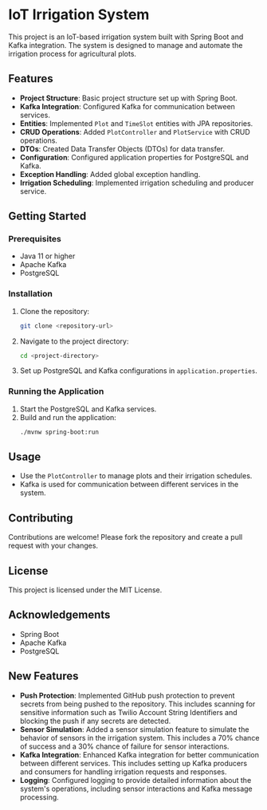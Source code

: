 # IoT Irrigation System

This project is an IoT-based irrigation system built with Spring Boot and Kafka integration. The system is designed to manage and automate the irrigation process for agricultural plots.

## Features

- **Project Structure**: Basic project structure set up with Spring Boot.
- **Kafka Integration**: Configured Kafka for communication between services.
- **Entities**: Implemented `Plot` and `TimeSlot` entities with JPA repositories.
- **CRUD Operations**: Added `PlotController` and `PlotService` with CRUD operations.
- **DTOs**: Created Data Transfer Objects (DTOs) for data transfer.
- **Configuration**: Configured application properties for PostgreSQL and Kafka.
- **Exception Handling**: Added global exception handling.
- **Irrigation Scheduling**: Implemented irrigation scheduling and producer service.

## Getting Started

### Prerequisites

- Java 11 or higher
- Apache Kafka
- PostgreSQL

### Installation

1. Clone the repository:
   ```sh
   git clone <repository-url>
   ```
2. Navigate to the project directory:
   ```sh
   cd <project-directory>
   ```
3. Set up PostgreSQL and Kafka configurations in `application.properties`.

### Running the Application

1. Start the PostgreSQL and Kafka services.
2. Build and run the application:
   ```sh
   ./mvnw spring-boot:run
   ```

## Usage

- Use the `PlotController` to manage plots and their irrigation schedules.
- Kafka is used for communication between different services in the system.

## Contributing

Contributions are welcome! Please fork the repository and create a pull request with your changes.

## License

This project is licensed under the MIT License.

## Acknowledgements

- Spring Boot
- Apache Kafka
- PostgreSQL


## New Features

- **Push Protection**: Implemented GitHub push protection to prevent secrets from being pushed to the repository. This includes scanning for sensitive information such as Twilio Account String Identifiers and blocking the push if any secrets are detected.
- **Sensor Simulation**: Added a sensor simulation feature to simulate the behavior of sensors in the irrigation system. This includes a 70% chance of success and a 30% chance of failure for sensor interactions.
- **Kafka Integration**: Enhanced Kafka integration for better communication between different services. This includes setting up Kafka producers and consumers for handling irrigation requests and responses.
- **Logging**: Configured logging to provide detailed information about the system's operations, including sensor interactions and Kafka message processing.

